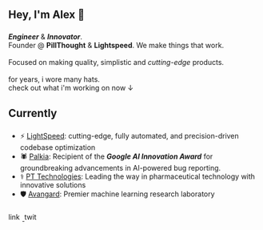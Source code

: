 
<h2 align="left">Hey, I'm Alex  🙌</h2>

###

**_Engineer_** & **_Innovator_**.  <br>Founder @ **PillThought** & **Lightspeed**. We make things that work.<br><br>Focused on making quality, simplistic and _cutting-edge_ products.<br><br>for years, i wore many hats.  <br>check out what i'm working on now ↓

###

<h2 align="left">Currently</h2>

###

- ⚡️ [LightSpeed](https://alexu8007.github.io/LightSpeedWebsite/): cutting-edge, fully automated, and precision-driven codebase optimization
- 🕷️ [Palkia](https://palkia.me): Recipient of the _**Google AI Innovation Award**_ for groundbreaking advancements in AI-powered bug reporting.
- ⚕️ [PT Technologies](https://pillthought.com): Leading the way in pharmaceutical technology with innovative solutions
- 🛡️ [Avangard](https://x.com/avangardlabs): Premier machine learning research laboratory

###

<div align="left">
  <a target="_blank" href="https://www.linkedin.com/in/alexungureanuu/">
  <img src="https://raw.githubusercontent.com/maurodesouza/profile-readme-generator/master/src/assets/icons/social/linkedin/default.svg" width="28" height="16" alt="linkedin logo"  />
    </a>
  <a href="https://x.com/alexinbinary" target="_blank">
    <img src="https://raw.githubusercontent.com/maurodesouza/profile-readme-generator/master/src/assets/icons/social/twitter/default.svg" width="28" height="16" alt="twitter logo"  />
  </a>
</div>


###


<!--
**alexu8007/alexu8007** is a ✨ _special_ ✨ repository because its `README.md` (this file) appears on your GitHub profile.

Here are some ideas to get you started:

- 🔭 I’m currently working on ...
- 🌱 I’m currently learning ...
- 👯 I’m looking to collaborate on ...
- 🤔 I’m looking for help with ...
- 💬 Ask me about ...
- 📫 How to reach me: ...
- 😄 Pronouns: ...
- ⚡ Fun fact: ...
-->
